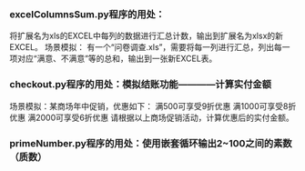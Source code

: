 ### excelColumnsSum.py程序的用处：
将扩展名为xls的EXCEL中每列的数据进行汇总计数，输出到扩展名为xlsx的新EXCEL。
场景模拟：
    有一个“问卷调查.xls”，需要将每一列进行汇总，列出每一项对应“满意、不满意”等的总和，输出到一张新EXCEL表。


### checkout.py程序的用处：模拟结账功能————计算实付金额
场景模拟：某商场年中促销，优惠如下：
    满500可享受9折优惠
    满1000可享受8折优惠
    满2000可享受6折优惠
请根据以上商场促销活动，计算优惠后的实付金额。

### primeNumber.py程序的用处：使用嵌套循环输出2~100之间的素数（质数）
